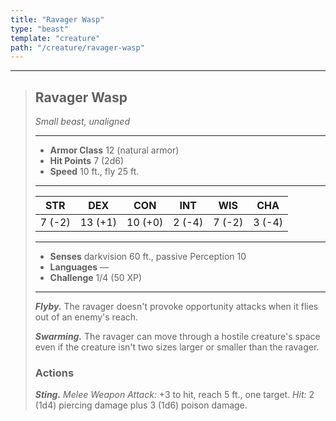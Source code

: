 ```yaml
---
title: "Ravager Wasp"
type: "beast"
template: "creature"
path: "/creature/ravager-wasp"
---
```


___
>
> ## Ravager Wasp
>*Small beast, unaligned*
> ___
>
> - **Armor Class** 12 (natural armor)
> - **Hit Points** 7 (2d6)
> - **Speed** 10 ft., fly 25 ft.
>___
>
>|STR|DEX|CON|INT|WIS|CHA|
>|:---:|:---:|:---:|:---:|:---:|:---:|
>|7 (-2)|13 (+1)|10 (+0)|2 (-4)|7 (-2)|3 (-4)|
>___
>
> - **Senses** darkvision 60 ft., passive Perception 10
> - **Languages** —
> - **Challenge** 1/4 (50 XP)
> ___
>
> ***Flyby.*** The ravager doesn't provoke opportunity attacks when it flies out of an enemy's reach.
>
> ***Swarming.*** The ravager can move through a hostile creature's space even if the creature isn't two sizes larger or smaller than the ravager.
>
> ### Actions
> ***Sting.*** *Melee Weapon Attack:* +3 to hit, reach 5 ft., one target. *Hit:* 2 (1d4) piercing damage plus 3 (1d6) poison damage.
